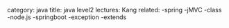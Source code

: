 category: java
title: java level2
lectures: Kang
related:
-spring
-jMVC
-class
-node.js
-springboot
-exception
-extends
